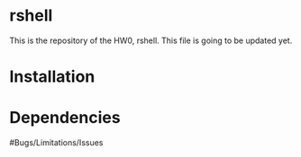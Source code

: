 # rshell
This is the repository of the HW0, rshell. This file is going to be updated yet.

# Installation

# Dependencies

#Bugs/Limitations/Issues

